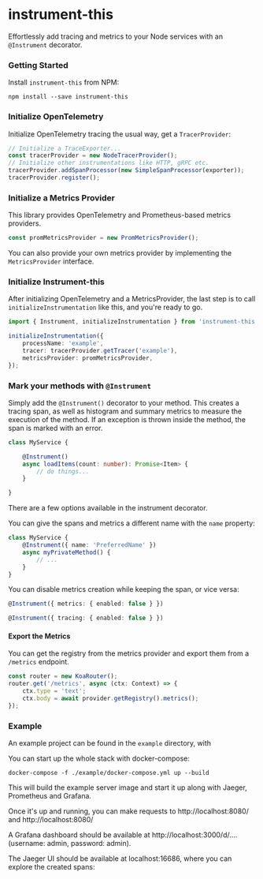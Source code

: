 # instrument-this

Effortlessly add tracing and metrics to your Node services with an `@Instrument` decorator.

### Getting Started

Install `instrument-this` from NPM:

```
npm install --save instrument-this
```

### Initialize OpenTelemetry

Initialize OpenTelemetry tracing the usual way, get a `TracerProvider`:

```ts
// Initialize a TraceExporter...
const tracerProvider = new NodeTracerProvider();
// Initialize other instrumentations like HTTP, gRPC etc.
tracerProvider.addSpanProcessor(new SimpleSpanProcessor(exporter));
tracerProvider.register();
```

### Initialize a Metrics Provider

This library provides OpenTelemetry and Prometheus-based metrics providers.

```ts
const promMetricsProvider = new PromMetricsProvider();
```

You can also provide your own metrics provider by implementing the `MetricsProvider` interface.

### Initialize Instrument-this

After initializing OpenTelemetry and a MetricsProvider, the last step is to call `initializeInstrumentation` like this, and you're ready to go.

```ts
import { Instrument, initializeInstrumentation } from 'instrument-this';

initializeInstrumentation({
    processName: 'example',
    tracer: tracerProvider.getTracer('example'),
    metricsProvider: promMetricsProvider,
});

```

### Mark your methods with `@Instrument`

Simply add the `@Instrument()` decorator to your method. This creates a tracing span, as well as histogram and summary metrics to measure the execution of the method. If an exception is thrown inside the method, the span is marked with an error.

```ts
class MyService {

    @Instrument()
    async loadItems(count: number): Promise<Item> {
        // do things...
    }

}

```

There are a few options available in the instrument decorator.

You can give the spans and metrics a different name with the `name` property:

```ts
class MyService {
    @Instrument({ name: 'PreferredName' })
    async myPrivateMethod() {
        // ...
    }
}
```

You can disable metrics creation while keeping the span, or vice versa:

```ts
@Instrument({ metrics: { enabled: false } })
```

```ts
@Instrument({ tracing: { enabled: false } })
```

#### Export the Metrics

You can get the registry from the metrics provider and export them from a `/metrics` endpoint.

```ts
const router = new KoaRouter();
router.get('/metrics', async (ctx: Context) => {
    ctx.type = 'text';
    ctx.body = await provider.getRegistry().metrics();
});
```

### Example

An example project can be found in the `example` directory, with

You can start up the whole stack with docker-compose:

```
docker-compose -f ./example/docker-compose.yml up --build
```

This will build the example server image and start it up along with Jaeger, Prometheus and Grafana.

Once it's up and running, you can make requests to http://localhost:8080/ and http://localhost:8080/

A Grafana dashboard should be available at http://localhost:3000/d/.... (username: admin, password: admin).

The Jaeger UI should be available at localhost:16686, where you can explore the created spans: